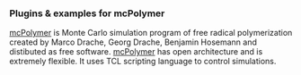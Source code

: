 ### Plugins & examples for mcPolymer

[mcPolymer](https://www.itc.tu-clausthal.de/mcpolymer/) is Monte Carlo simulation program of free radical polymerization created by Marco Drache, Georg Drache, Benjamin Hosemann and distibuted as free software. [mcPolymer](https://www.itc.tu-clausthal.de/fileadmin/zip/mcPolymer-v3.1.zip) has open architecture and is extremely flexible. It uses TCL scripting language to control simulations.


